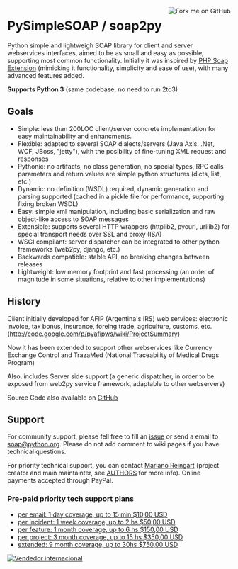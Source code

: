 <a href='https://github.com/pysimplesoap/pysimplesoap'><img src='https://s3.amazonaws.com/github/ribbons/forkme_right_red_aa0000.png' alt='Fork me on GitHub' border='0' align='right' /></a>

# PySimpleSOAP / soap2py #

Python simple and lightweigh SOAP library for client and server webservices interfaces, aimed to be as small and easy as possible, supporting most common functionality.
Initially it was inspired by [PHP Soap Extension](http://php.net/manual/en/book.soap.php) (mimicking it functionality, simplicity and ease of use), with many advanced features added.

**Supports Python 3** (same codebase, no need to run 2to3)

## Goals ##
  * Simple: less than 200LOC client/server concrete implementation for easy maintainability and enhancments.
  * Flexible: adapted to several SOAP dialects/servers (Java Axis, .Net, WCF, JBoss, "jetty"), with the posibility of fine-tuning XML request and responses
  * Pythonic: no artifacts, no class generation, no special types, RPC calls parameters and return values are simple python structures (dicts, list, etc.)
  * Dynamic: no definition (WSDL) required, dynamic generation and parsing supported (cached in a pickle file for performance, supporting fixing broken WSDL)
  * Easy: simple xml manipulation, including basic serialization and raw object-like access to SOAP messages
  * Extensible: supports several HTTP wrappers (httplib2, pycurl, urllib2) for special transport needs over SSL and proxy (ISA)
  * WSGI compilant: server dispatcher can be integrated to other python frameworks (web2py, django, etc.)
  * Backwards compatible: stable API, no breaking changes between releases
  * Lightweight: low memory footprint and fast processing (an order of magnitude in some situations, relative to other implementations)

## History ##

Client initially developed for AFIP (Argentina's IRS) web services: electronic invoice, tax bonus, insurance, foreing trade, agriculture, customs, etc. (http://code.google.com/p/pyafipws/wiki/ProjectSummary)

Now it has been extended to support other webservices like Currency Exchange Control and TrazaMed (National Traceability of Medical Drugs Program)

Also, includes Server side support (a generic dispatcher, in order to be exposed from web2py service framework, adaptable to other webservers)

Source Code also available on [GitHub](https://github.com/pysimplesoap/pysimplesoap)

## Support ##

For community support, please fell free to fill an [issue](https://code.google.com/p/pysimplesoap/issues/list) or send a email to [soap@python.org](https://mail.python.org/mailman/listinfo/soap).
Please do not add comment to wiki pages if you have technical questions.

For priority technical support, you can contact [Mariano Reingart](mailto:reingart@gmail.com) (project creator and main maintainter, see [AUTHORS](https://code.google.com/p/pysimplesoap/source/browse/AUTHORS.md) for more info).
Online payments accepted through PayPal.

### Pre-paid priority tech support plans ###

  * <a href='https://www.paypal.com/cgi-bin/webscr?cmd=_s-xclick&hosted_button_id=QAQUG78GQ89WL&on0=Coverage+plan&os0=per+email%3A+1+day%2C+up+to+15+min&currency_code=USD&submit.x=89&submit.y=8'>per email: 1 day coverage, up to 15 min $10,00 USD</a>
  * <a href='https://www.paypal.com/cgi-bin/webscr?cmd=_s-xclick&hosted_button_id=QAQUG78GQ89WL&on0=Coverage+plan&os0=per+incident%3A+1+week%2C++up+to+2+hs&currency_code=USD&submit.x=112&submit.y=15'>per incident: 1 week coverage, up to 2 hs $50,00 USD</a>
  * <a href='https://www.paypal.com/cgi-bin/webscr?cmd=_s-xclick&hosted_button_id=QAQUG78GQ89WL&on0=Coverage+plan&os0=per+feature%3A+1+month%2C+up+to+6+hs&currency_code=USD&submit.x=64&submit.y=18'>per feature: 1 month coverage, up to 6 hs $150,00 USD</a>
  * <a href='https://www.paypal.com/cgi-bin/webscr?cmd=_s-xclick&hosted_button_id=QAQUG78GQ89WL&on0=Coverage+plan&os0=per+project%3A+3+month%2C+up+to+15+hs&currency_code=USD&submit.x=87&submit.y=14'>per project: 3 month coverage, up to 15 hs $350,00 USD</a>
  * <a href='https://www.paypal.com/cgi-bin/webscr?cmd=_s-xclick&hosted_button_id=QAQUG78GQ89WL&on0=Coverage+plan&os0=extended%3A+9+month%2C+up+to+30hs&currency_code=USD&submit.x=90&submit.y=9'>extended: 9 month coverage, up to 30hs $750,00 USD</a>

<a href='https://www.paypal.com/ar/cgi-bin/webscr?cmd=xpt/Marketing/general/WIPaypal-outside'><img src='https://www.paypal.com/es_XC/Marketing/i/logo/bnr_international_buyer3_347x41.gif' alt='Vendedor internacional' border='0' /></a>